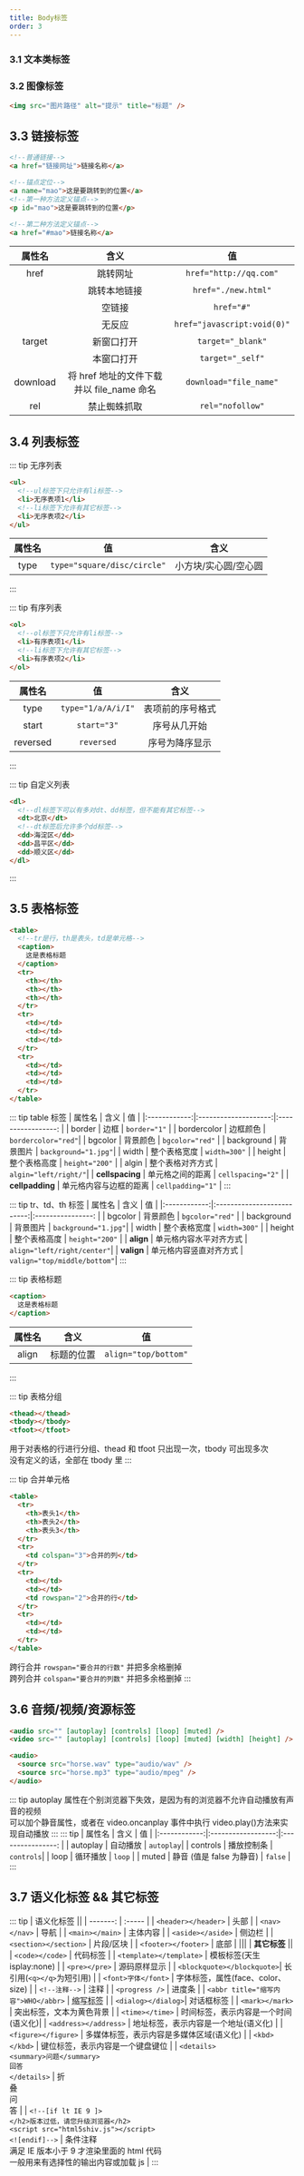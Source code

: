 ```yaml
---
title: Body标签
order: 3
---
```


<PageHeaderPro 
  title="body标签"  
  sub_title="一般定义页面的主体部分，包含页面的所有内容（如文本、超链接、图片、列表和表格等）" 
/>

### 3.1 文本类标签

<CardPro
  type="table"
  data="[
    {desc: `加粗`, example: `<strong>加粗</strong>`, effect: `<strong>加粗</strong>` },
    {desc: `斜体`, example: `<em>斜体</em>`, effect: `<em>斜体</em>` },
    {desc: `删除线`, example: `<del>删除线</del>`, effect: `<del>删除线</del>` },
    {desc: `下划线`, example: `<ins>下划线</ins>`, effect: `<ins>下划线</ins>` },
    {},
    {desc: `上标`, example: `<sup>上标</sup>`, effect: `<sup>上标</sup>` },
    {desc: `下标`, example: `<sub>下标</sub>`, effect: `<sub>下标</sub>` },
    {},
    {desc: `换行`, example: `<br />`, effect: `<br />` },
    {desc: `分隔线`, example: `<hr />`, effect: `<hr />` },
    {},
    {desc: `标题`, example: `<h1~h6>标题</h1~h6>`, effect: `<h5>标题</h5>`, attach: `dir` },
    {desc: `段落`, example: `<p>段落</p>`, effect: `<p>段落</p>`, attach: `align` },
  ]"
/>

### 3.2 图像标签

```html
<img src="图片路径" alt="提示" title="标题" />
```

<CardPro
  type="table"
  data="[
    {attr: `src`, desc: `图片路径`, example: `src='img/logo.jpg'` },
    {attr: `alt`, desc: `图片显示失败时的提示文本`, example: `alt='这是一张图片'` },
    {attr: `title`, desc: `鼠标悬浮时的提示文本`, example: `title='这是一张图片'` }
  ]"
/>

## 3.3 链接标签

```html
<!--普通链接-->
<a href="链接网址">链接名称</a>

<!--锚点定位-->
<a name="mao">这是要跳转到的位置</a>
<!--第一种方法定义锚点-->
<p id="mao">这是要跳转到的位置</p>

<!--第二种方法定义锚点-->
<a href="#mao">链接名称</a>
```
|  属性名  |                   含义                    |             值              |
| :------: | :---------------------------------------: | :-------------------------: |
|   href   |                 跳转网址                  |   `href="http://qq.com"`    |
|          |               跳转本地链接                |     `href="./new.html"`     |
|          |                  空链接                   |         `href="#"`          |
|          |                  无反应                   | `href="javascript:void(0)"` |
|  target  |                新窗口打开                 |      `target="_blank"`      |
|          |                本窗口打开                 |      `target="_self"`       |
| download | 将 href 地址的文件下载并以 file_name 命名 |   `download="file_name"`    |
|   rel    |               禁止蜘蛛抓取                |      `rel="nofollow"`       |

## 3.4 列表标签

::: tip 无序列表

```html
<ul>
  <!--ul标签下只允许有li标签-->
  <li>无序表项1</li>
  <!--li标签下允许有其它标签-->
  <li>无序表项2</li>
</ul>
```

| 属性名 |             值              |         含义         |
| :----: | :-------------------------: | :------------------: |
|  type  | `type="square/disc/circle"` | 小方块/实心圆/空心圆 |

:::

::: tip 有序列表

```html
<ol>
  <!--ol标签下只允许有li标签-->
  <li>有序表项1</li>
  <!--li标签下允许有其它标签-->
  <li>有序表项2</li>
</ol>
```

|  属性名  |         值         |       含义       |
| :------: | :----------------: | :--------------: |
|   type   | `type="1/a/A/i/I"` | 表项前的序号格式 |
|  start   |    `start="3"`     |   序号从几开始   |
| reversed |     `reversed`     |  序号为降序显示  |

:::

::: tip 自定义列表

```html
<dl>
  <!--dl标签下可以有多对dt、dd标签，但不能有其它标签-->
  <dt>北京</dt>
  <!--dt标签后允许多个dd标签-->
  <dd>海淀区</dd>
  <dd>昌平区</dd>
  <dd>顺义区</dd>
</dl>
```

:::

## 3.5 表格标签

```html
<table>
  <!--tr是行，th是表头，td是单元格-->
  <caption>
    这是表格标题
  </caption>
  <tr>
    <th></th>
    <th></th>
    <th></th>
  </tr>
  <tr>
    <td></td>
    <td></td>
    <td></td>
  </tr>
  <tr>
    <td></td>
    <td></td>
    <td></td>
  </tr>
</table>
```

::: tip table 标签
| 属性名 | 含义 | 值 |
|:------------:|:--------------------:|:-----------------: |
| border | 边框 | `border="1"` |
| bordercolor | 边框颜色 | `bordercolor="red"`|
| bgcolor | 背景颜色 | `bgcolor="red"` |
| background | 背景图片 | `background="1.jpg"`|
| width | 整个表格宽度 | `width=300"` |
| height | 整个表格高度 | `height="200"` |
| algin | 整个表格对齐方式 | `algin="left/right/"`|
| **cellspacing** | 单元格之间的距离 | `cellspacing="2"` |
| **cellpadding** | 单元格内容与边框的距离 | `cellpadding="1"` |
:::

::: tip tr、td、th 标签
| 属性名 | 含义 | 值 |
|:------------:|:--------------------------:|:----------------: |
| bgcolor | 背景颜色 | `bgcolor="red"` |
| background | 背景图片 | `background="1.jpg"`|
| width | 整个表格宽度 | `width=300"` |
| height | 整个表格高度 | `height="200"` |
| **align** | 单元格内容水平对齐方式 | `align="left/right/center"`|
| **valign** | 单元格内容竖直对齐方式 | `valign="top/middle/bottom"`|
:::

::: tip 表格标题

```html
<caption>
  这是表格标题
</caption>
```

| 属性名 |    含义    |          值          |
| :----: | :--------: | :------------------: |
| align  | 标题的位置 | `align="top/bottom"` |

:::

::: tip 表格分组

```html
<thead></thead>
<tbody></tbody>
<tfoot></tfoot>
```

用于对表格的行进行分组、thead 和 tfoot 只出现一次，tbody 可出现多次<br>
没有定义的话，全部在 tbody 里
:::

::: tip 合并单元格

```html
<table>
  <tr>
    <th>表头1</th>
    <th>表头2</th>
    <th>表头3</th>
  </tr>
  <tr>
    <td colspan="3">合并的列</td>
  </tr>
  <tr>
    <td></td>
    <td></td>
    <td rowspan="2">合并的行</td>
  </tr>
  <tr>
    <td></td>
    <td></td>
  </tr>
</table>
```

跨行合并 `rowspan="要合并的行数"` 并把多余格删掉<br>
跨列合并 `colspan="要合并的列数"` 并把多余格删掉
:::

## 3.6 音频/视频/资源标签

```html
<audio src="" [autoplay] [controls] [loop] [muted] />
<video src="" [autoplay] [controls] [loop] [muted] [width] [height] />

<audio>
  <source src="horse.wav" type="audio/wav" />
  <source src="horse.mp3" type="audio/mpeg" />
</audio>
```

::: tip
autoplay 属性在个别浏览器下失效，是因为有的浏览器不允许自动播放有声音的视频<br>
可以加个静音属性，或者在 video.oncanplay 事件中执行 video.play()方法来实现自动播放
:::
::: tip
| 属性名 | 含义 | 值 |
|:------------:|:------------------:|:----------------: |
| autoplay | 自动播放 | `autoplay`|
| controls | 播放控制条 | `controls`|
| loop | 循环播放 | `loop` |
| muted | 静音 (值是 false 为静音) | `false` |
:::

## 3.7 语义化标签 && 其它标签

::: tip
| 语义化标签 ||
| -------: | :----- |
| `<header></header>` | 头部 |
| `<nav></nav>` | 导航 |
| `<main></main>` | 主体内容 |
| `<aside></aside>` | 侧边栏 |
| `<section></section>` | 片段/区块 |
| `<footer></footer>` | 底部 |
|||
| **其它标签** ||
| `<code></code>` | 代码标签 |
| `<template></template>` | 模板标签(天生 isplay:none) |
| `<pre></pre>` | 源码原样显示 |
| `<blockquote></blockquote>`| 长引用(`<q></q>`为短引用) |
| `<font>字体</font>` | 字体标签，属性(face、color、size) |
| `<!--注释-->` | 注释 |
| `<progress />` | 进度条 |
| `<abbr title="缩写内容">WHO</abbr>` | <abbr title="缩写内容">缩写标签</abbr> |
| `<dialog></dialog>`| 对话框标签 |
| `<mark></mark>` | 突出标签，文本为黄色背景 |
| `<time></time>` | 时间标签，表示内容是一个时间(语义化)|
| `<address></address>` | 地址标签，表示内容是一个地址(语义化) |
| `<figure></figure>` | 多媒体标签，表示内容是多媒体区域(语义化) |
| `<kbd></kbd>` | 键位标签，表示内容是一个键盘键位 |
| `<details>`<br>`<summary>问题</summary>`<br>`回答`<br>`</details>` | 折<br>叠<br>问<br>答 |
| `<!--[if lt IE 9 ]>`<br>`</h2>版本过低，请您升级浏览器</h2>`<br>`<script src="html5shiv.js"></script>`<br>`<![endif]-->` | 条件注释<br>满足 IE 版本小于 9 才渲染里面的 html 代码<br>一般用来有选择性的输出内容或加载 js |
:::
